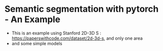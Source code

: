 # Semantic segmentation with pytorch - An Example

- This is an example using Stanford 2D-3D S : https://paperswithcode.com/dataset/2d-3d-s, and only one area
- and some simple models
